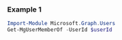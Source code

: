 ### Example 1
``` powershell
Import-Module Microsoft.Graph.Users
Get-MgUserMemberOf -UserId $userId
```
